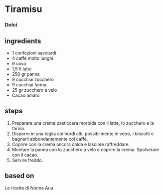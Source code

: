 



# Tiramisu
  
### Dolci
## ingredients
  
* 1 confezioni savoiardi  
* 4 caffè molto lunghi  
* 9 uova  
* 1,5 lt latte  
* 250 gr panna  
* 9 cucchiai zucchero  
* 9 cucchiai farina  
* 25 gr zucchero a velo  
* Cacao amaro
## steps
  
1. Preparare una crema pasticcera morbida con il latte, lo zucchero e la farina.  
1. Disporre in una teglia coi bordi alti, possibilmente in vetro, i biscotti e bagnarli abbondantemente col caffè.  
1. Coprire con la crema ancora calda e lasciare raffreddare.  
1. Montare la panna con lo zucchero a velo e coprire la crema. Spolverare con il cacao.  
1. Servire freddo.
## based on
  
Le ricette di Nonna Aua